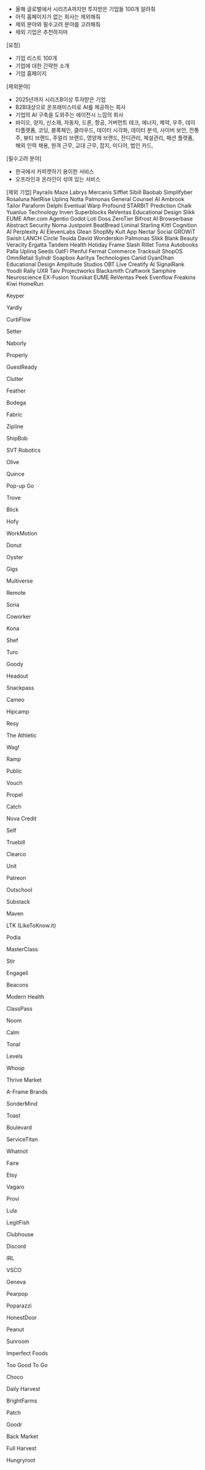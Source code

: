 - 올해 글로벌에서 시리즈A까지만 투자받은 기업들 100개 알려줘
- 아직 홈페이지가 없는 회사는 제외해줘
- 제외 분야와 필수고려 분야를 고려해줘
- 제외 기업은 추천하지마

[요청]
- 기업 리스트 100개
- 기업에 대한 간략한 소개
- 기업 홈페이지

[제외분야]
- 2025년까지 시리즈B이상 투자받은 기업
- B2B대상으로 온프레미스미로 AI를 제공하는 회사
- 기업의 AI 구축을 도와주는 에이전시 느낌의 회사
- 바이오, 양자, 신소재, 자동차, 드론, 항공, 거버먼트 테크, 에너지, 제약, 우주, 데이타플랫폼, 코딩, 블록체인, 클라우드, 데이터 시각화, 데이터 분석, 사이버 보안, 전통주, 뷰티 브랜드, 주얼리 브랜드, 영양제 브랜드, 잔디관리, 제설관리, 패션 플랫폼, 해외 인력 채용, 원격 근무, 교대 근무, 잡지, 미디어, 법인 카드,  

[필수고려 분야]
- 한국에서 카피캣하기 용이한 서비스
- 오프라인과 온라인이 섞여 있는 서비스

[제외 기업]
Payrails
Maze
Labrys
Mercanis
Sifflet
Sibill
Baobab
Simplifyber
Rosaluna
NetRise
Uplinq
Notta
Palmonas
General Counsel AI
Ambrook
Tailor
Paraform
Delphi
Eventual
Warp
Profound
STARBIT
Prediction
Chalk
Yuanluo Technology
Inven
Superblocks
ReVentas
Educational Design
Slikk
EUME
After.com
Agentio
Godot
Loti
Doss
ZeroTier
Bifrost AI
Browserbase
Abstract Security
Noma
Justpoint
BeatBread
Liminal
Starling
Kittl
Cognition AI
Perplexity AI
ElevenLabs
Glean
ShopMy
Kult App
Nectar Social
GROWiT
Swish
LANCH
Circle
Teuida
David
Wonderskin
Palmonas
Slikk
Blank Beauty
Veracity
Ergatta
Tandem Health
Hotiday
Frame
Slash
Rillet
Toma
Autobooks
Palla
Uplinq
Seeds
OatFi
Plenful
Fermat Commerce
Tracksuit
ShopOS
OmniRetail
Sylndr
Soapbox
Aaritya Technologies
Canid
GyanDhan
Educational Design
Amplitude Studios
OBT Live
Creatify AI
SignalRank
Yoodli
Rally UXR
Taiv
Projectworks
Blacksmith
Craftwork
Samphire Neuroscience
EX-Fusion
Younikat
EUME
ReVentas
Peek
Evenflow
Freakins
Kiwi
HomeRun

Keyper

Yardly

CurbFlow

Setter

Naborly

Properly

GuestReady

Clutter

Feather

Bodega

Fabric

Zipline

ShipBob

SVT Robotics

Olive

Quince

Pop-up Go

Trove

Blick

Hofy

WorkMotion

Donut

Oyster

Gigs

Multiverse

Remote

Sona

Coworker

Kona

Shef

Turo

Goody

Headout

Snackpass

Cameo

Hipcamp

Resy

The Athletic

Wag!

Ramp

Public

Vouch

Propel

Catch

Nova Credit

Self

Truebill

Clearco

Unit

Patreon

Outschool

Substack

Maven

LTK (LikeToKnow.it)

Podia

MasterClass

Stir

Engageli

Beacons

Modern Health

ClassPass

Noom

Calm

Tonal

Levels

Whoop

Thrive Market

A-Frame Brands

SonderMind

Toast

Boulevard

ServiceTitan

Whatnot

Faire

Etsy

Vagaro

Provi

Lula

LegitFish

Clubhouse

Discord

IRL

VSCO

Geneva

Pearpop

Poparazzi

HonestDoor

Peanut

Sunroom

Imperfect Foods

Too Good To Go

Choco

Daily Harvest

BrightFarms

Patch

Goodr

Back Market

Full Harvest

Hungryroot




